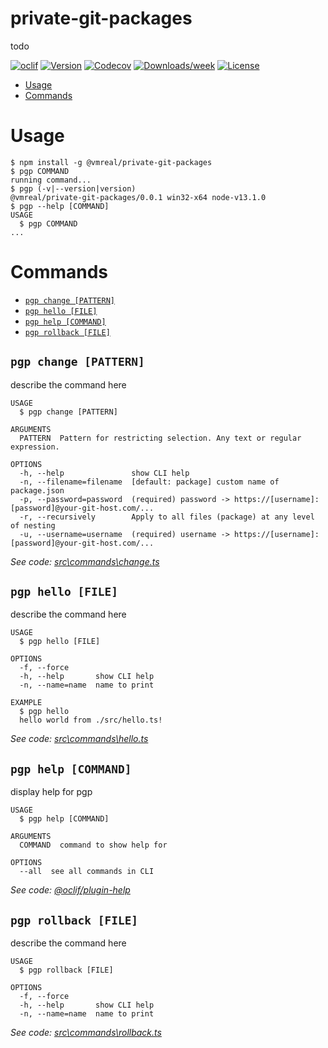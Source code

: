 private-git-packages
====================

todo

[![oclif](https://img.shields.io/badge/cli-oclif-brightgreen.svg)](https://oclif.io)
[![Version](https://img.shields.io/npm/v/private-git-packages.svg)](https://npmjs.org/package/private-git-packages)
[![Codecov](https://codecov.io/gh/vMReal/private-git-packages/branch/master/graph/badge.svg)](https://codecov.io/gh/vMReal/private-git-packages)
[![Downloads/week](https://img.shields.io/npm/dw/private-git-packages.svg)](https://npmjs.org/package/private-git-packages)
[![License](https://img.shields.io/npm/l/private-git-packages.svg)](https://github.com/vMReal/private-git-packages/blob/master/package.json)

<!-- toc -->
* [Usage](#usage)
* [Commands](#commands)
<!-- tocstop -->

# Usage
<!-- usage -->
```sh-session
$ npm install -g @vmreal/private-git-packages
$ pgp COMMAND
running command...
$ pgp (-v|--version|version)
@vmreal/private-git-packages/0.0.1 win32-x64 node-v13.1.0
$ pgp --help [COMMAND]
USAGE
  $ pgp COMMAND
...
```
<!-- usagestop -->
# Commands
<!-- commands -->
* [`pgp change [PATTERN]`](#pgp-change-pattern)
* [`pgp hello [FILE]`](#pgp-hello-file)
* [`pgp help [COMMAND]`](#pgp-help-command)
* [`pgp rollback [FILE]`](#pgp-rollback-file)

## `pgp change [PATTERN]`

describe the command here

```
USAGE
  $ pgp change [PATTERN]

ARGUMENTS
  PATTERN  Pattern for restricting selection. Any text or regular expression.

OPTIONS
  -h, --help               show CLI help
  -n, --filename=filename  [default: package] custom name of package.json
  -p, --password=password  (required) password -> https://[username]:[password]@your-git-host.com/...
  -r, --recursively        Apply to all files (package) at any level of nesting
  -u, --username=username  (required) username -> https://[username]:[password]@your-git-host.com/...
```

_See code: [src\commands\change.ts](https://github.com/vMReal/private-git-packages/blob/v0.0.1/src\commands\change.ts)_

## `pgp hello [FILE]`

describe the command here

```
USAGE
  $ pgp hello [FILE]

OPTIONS
  -f, --force
  -h, --help       show CLI help
  -n, --name=name  name to print

EXAMPLE
  $ pgp hello
  hello world from ./src/hello.ts!
```

_See code: [src\commands\hello.ts](https://github.com/vMReal/private-git-packages/blob/v0.0.1/src\commands\hello.ts)_

## `pgp help [COMMAND]`

display help for pgp

```
USAGE
  $ pgp help [COMMAND]

ARGUMENTS
  COMMAND  command to show help for

OPTIONS
  --all  see all commands in CLI
```

_See code: [@oclif/plugin-help](https://github.com/oclif/plugin-help/blob/v2.2.3/src\commands\help.ts)_

## `pgp rollback [FILE]`

describe the command here

```
USAGE
  $ pgp rollback [FILE]

OPTIONS
  -f, --force
  -h, --help       show CLI help
  -n, --name=name  name to print
```

_See code: [src\commands\rollback.ts](https://github.com/vMReal/private-git-packages/blob/v0.0.1/src\commands\rollback.ts)_
<!-- commandsstop -->
